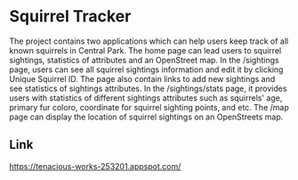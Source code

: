 # Squirrel Tracker

The project contains two applications which can help users keep track of all known squirrels in Central Park. The home page can lead users to squirrel sightings, statistics of attributes and an OpenStreet map. In the /sightings page, users can see all squirrel sightings information and edit it by clicking Unique Squirrel ID. The page also contain links to add new sightings and see statistics of sightings attributes. In the /sightings/stats page, it provides users with statistics of different sightings attributes such as squirrels' age, primary fur coloro, coordinate for squirrel sighting points, and etc. The /map page can display the location of squirrel sightings on an OpenStreets map.


## Link

https://tenacious-works-253201.appspot.com/
